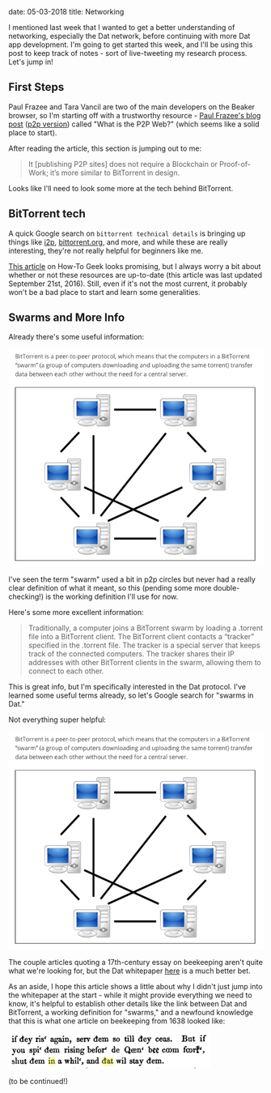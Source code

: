 date: 05-03-2018
title: Networking

I mentioned last week that I wanted to get a better understanding of networking, especially the Dat network, before continuing with more Dat app development. I'm going to get started this week, and I'll be using this post to keep track of notes - sort of live-tweeting my research process. Let's jump in!

## First Steps
Paul Frazee and Tara Vancil are two of the main developers on the Beaker browser, so I'm starting off with a trustworthy resource - [Paul Frazee's blog post](https://pfrazee.github.io/blog/what-is-the-p2p-web) ([p2p version](dat://pfrazee.github.io/blog/what-is-the-p2p-web)) called "What is the P2P Web?" (which seems like a solid place to start).

After reading the article, this section is jumping out to me:

> It [publishing P2P sites] does not require a Blockchain or Proof-of-Work; it’s more similar to BitTorrent in design.

Looks like I'll need to look some more at the tech behind BitTorrent.

## BitTorrent tech
A quick Google search on `bittorrent technical details` is bringing up things like [i2p](https://en.wikipedia.org/wiki/I2P), [bittorrent.org](http://www.bittorrent.org/beps/bep_0003.html), and more, and while these are really interesting, they're not really helpful for beginners like me.

[This article](https://www.howtogeek.com/141257/htg-explains-how-does-bittorrent-work/) on How-To Geek looks promising, but I always worry a bit about whether or not these resources are up-to-date (this article was last updated September 21st, 2016). Still, even if it's not the most current, it probably won't be a bad place to start and learn some generalities.

## Swarms and More Info
Already there's some useful information:

![A diagram of a swarm below a paragraph reading BitTorrent is a peer-to-peer protocol, which means that the computers in a BitTorrent “swarm” (a group of computers downloading and uploading the same torrent) transfer data between each other without the need for a central server.](/blog/images/swarm-definition.png)

I've seen the term "swarm" used a bit in p2p circles but never had a really clear definition of what it meant, so this (pending some more double-checking!) is the working definition I'll use for now.

Here's some more excellent information:

> Traditionally, a computer joins a BitTorrent swarm by loading a .torrent file into a BitTorrent client. The BitTorrent client contacts a “tracker” specified in the .torrent file. The tracker is a special server that keeps track of the connected computers. The tracker shares their IP addresses with other BitTorrent clients in the swarm, allowing them to connect to each other.

This is great info, but I'm specifically interested in the Dat protocol. I've learned some useful terms already, so let's Google search for "swarms in Dat."

Not everything super helpful:

![Google search results for "swarms in dat"](/blog/images/swarm-definition.png)

The couple articles quoting a 17th-century essay on beekeeping aren't quite what we're looking for, but the Dat whitepaper [here](https://datproject.org/paper) is a much better bet.

As an aside, I hope this article shows a little about why I didn't just jump into the whitepaper at the start - while it might provide everything we need to know, it's helpful to establish other details like the link between Dat and BitTorrent, a working definition for "swarms," and a newfound knowledge that this is what one article on beekeeping from 1638 looked like:

![](/blog/images/beekeeping.png)

(to be continued!)
